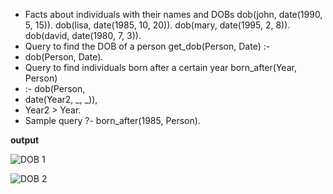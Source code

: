 ﻿- Facts about individuals with their names and DOBs 
 dob(john, date(1990, 5, 15)). 
 dob(lisa, date(1985, 10, 20)). 
 dob(mary, date(1995, 2, 8)). 
 dob(david, date(1980, 7, 3)).
- Query to find the DOB of a person get\_dob(Person, Date) :-
-  dob(Person, Date).
- Query to find individuals born after a certain year born\_after(Year, Person)
- :- dob(Person,
- date(Year2, \_, \_)),
-  Year2 > Year.
- Sample query ?- born\_after(1985, Person).


**output**



![DOB 1](https://github.com/user-attachments/assets/bffe2a47-947f-4a14-acbb-379a20fc9d1a)



![DOB 2](https://github.com/user-attachments/assets/898b5983-230e-42c4-b935-ed852b67d548)



